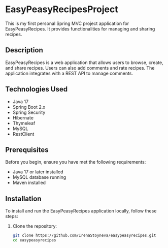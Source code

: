 # EasyPeasyRecipesProject
This is my first personal Spring MVC project application for EasyPeasyRecipes. It provides functionalities for managing and sharing recipes.

## Description

EasyPeasyRecipes is a web application that allows users to browse, create, and share recipes. Users can also add comments and rate recipes. The application integrates with a REST API to manage comments.

## Technologies Used

- Java 17
- Spring Boot 2.x
- Spring Security
- Hibernate
- Thymeleaf
- MySQL
- RestClient

## Prerequisites

Before you begin, ensure you have met the following requirements:

- Java 17 or later installed
- MySQL database running
- Maven installed

## Installation

To install and run the EasyPeasyRecipes application locally, follow these steps:

1. Clone the repository:

   ```sh
   git clone https://github.com/IrenaStoyneva/easypeasyrecipes.git
   cd easypeasyrecipes
